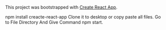 This project was bootstrapped with [Create React App](https://github.com/facebook/create-react-app).

npm install creacte-react-app
Clone it to desktop or copy paste all files.
Go to File Directory And Give Command
npm start.

